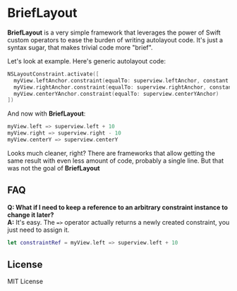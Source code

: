 # BriefLayout

**BriefLayout** is a very simple framework that leverages the power of Swift custom operators to ease the burden of writing autolayout code.
It's just a syntax sugar, that makes trivial code more "brief".

Let's look at example. Here's generic autolayout code:
```swift
NSLayoutConstraint.activate([
  myView.leftAnchor.constraint(equalTo: superview.leftAnchor, constant: 10),
  myView.rightAnchor.constraint(equalTo: superview.rightAnchor, constant: -10),
  myView.centerYAnchor.constraint(equalTo: superview.centerYAnchor)
])
```

And now with **BriefLayout**:

```swift
myView.left => superview.left + 10
myView.right => superview.right - 10
myView.centerY => superview.centerY
```

Looks much cleaner, right? There are frameworks that allow getting the same result with even less amount of code, probably a single line. But that was not the goal of **BriefLayout**

<a name="faq"></a>
## FAQ 

**Q: What if I need to keep a reference to an arbitrary constraint instance to change it later?**  
**A:** It's easy. The `=>` operator actually returns a newly created constraint, you just need to assign it.
```swift
let constraintRef = myView.left => superview.left + 10
```

## License
MIT License
